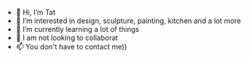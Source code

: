 - 👋 Hi, I’m Tat
- 👀 I’m interested in design, sculpture, painting, kitchen and a lot more
- 🌱 I’m currently learning a lot of things
- 💞️ I am not looking to collaborat
- 📫 You don't have to contact me))

<!---


--->

